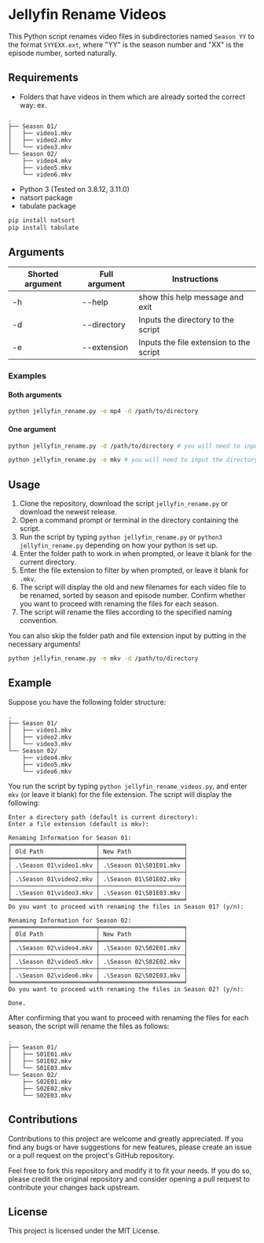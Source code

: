 # Jellyfin Rename Videos

This Python script renames video files in subdirectories named `Season YY` to the format `SYYEXX.ext`, where "YY" is the season number and "XX" is the episode number, sorted naturally.

## Requirements

- Folders that have videos in them which are already sorted the correct way: ex.
```
.
├── Season 01/
│   ├── video1.mkv
│   ├── video2.mkv
│   └── video3.mkv
└── Season 02/
    ├── video4.mkv
    ├── video5.mkv
    └── video6.mkv
```

- Python 3 (Tested on 3.8.12, 3.11.0)
- natsort package
- tabulate package

```bash
pip install natsort
pip install tabulate
```

## Arguments

| Shorted argument | Full argument | Instructions                            |
| ---------------- | ------------- | --------------------------------------- |
| -h               | --help        | show this help message and exit         |
| -d               | --directory   | Inputs the directory to the script      |
| -e               | --extension   | Inputs the file extension to the script |

### Examples

#### Both arguments

```bash
python jellyfin_rename.py -e mp4 -d /path/to/directory
```

#### One argument

```bash
python jellyfin_rename.py -d /path/to/directory # you will need to input the file extension in the script
```

```bash
python jellyfin_rename.py -e mkv # you will need to input the directory in the script
```

## Usage

1. Clone the repository, download the script `jellyfin_rename.py` or download the newest release.
2. Open a command prompt or terminal in the directory containing the script.
3. Run the script by typing `python jellyfin_rename.py` or `python3 jellyfin_rename.py` depending on how your python is set up.
4. Enter the folder path to work in when prompted, or leave it blank for the current directory.
5. Enter the file extension to filter by when prompted, or leave it blank for `.mkv`.
6. The script will display the old and new filenames for each video file to be renamed, sorted by season and episode number. Confirm whether you want to proceed with renaming the files for each season.
7. The script will rename the files according to the specified naming convention.

You can also skip the folder path and file extension input by putting in the necessary arguments!

```bash
python jellyfin_rename.py -e mkv -d /path/to/directory
```

## Example

Suppose you have the following folder structure:

```
.
├── Season 01/
│   ├── video1.mkv
│   ├── video2.mkv
│   └── video3.mkv
└── Season 02/
    ├── video4.mkv
    ├── video5.mkv
    └── video6.mkv
```

You run the script by typing `python jellyfin_rename_videos.py`, and enter `mkv` (or leave it blank) for the file extension. The script will display the following:

```
Enter a directory path (default is current directory):
Enter a file extension (default is mkv):

Renaming Information for Season 01:
╒════════════════════════╤════════════════════════╕
│ Old Path               │ New Path               │
╞════════════════════════╪════════════════════════╡
│ .\Season 01\video1.mkv │ .\Season 01\S01E01.mkv │
├────────────────────────┼────────────────────────┤
│ .\Season 01\video2.mkv │ .\Season 01\S01E02.mkv │
├────────────────────────┼────────────────────────┤
│ .\Season 01\video3.mkv │ .\Season 01\S01E03.mkv │
╘════════════════════════╧════════════════════════╛
Do you want to proceed with renaming the files in Season 01? (y/n):

Renaming Information for Season 02:
╒════════════════════════╤════════════════════════╕
│ Old Path               │ New Path               │
╞════════════════════════╪════════════════════════╡
│ .\Season 02\video4.mkv │ .\Season 02\S02E01.mkv │
├────────────────────────┼────────────────────────┤
│ .\Season 02\video5.mkv │ .\Season 02\S02E02.mkv │
├────────────────────────┼────────────────────────┤
│ .\Season 02\video6.mkv │ .\Season 02\S02E03.mkv │
╘════════════════════════╧════════════════════════╛
Do you want to proceed with renaming the files in Season 02? (y/n):

Done.
```
After confirming that you want to proceed with renaming the files for each season, the script will rename the files as follows:

```
.
├── Season 01/
│   ├── S01E01.mkv
│   ├── S01E02.mkv
│   └── S01E03.mkv
└── Season 02/
    ├── S02E01.mkv
    ├── S02E02.mkv
    └── S02E03.mkv
```

## Contributions

Contributions to this project are welcome and greatly appreciated. If you find any bugs or have suggestions for new features, please create an issue or a pull request on the project's GitHub repository.

Feel free to fork this repository and modify it to fit your needs. If you do so, please credit the original repository and consider opening a pull request to contribute your changes back upstream.


## License

This project is licensed under the MIT License.
